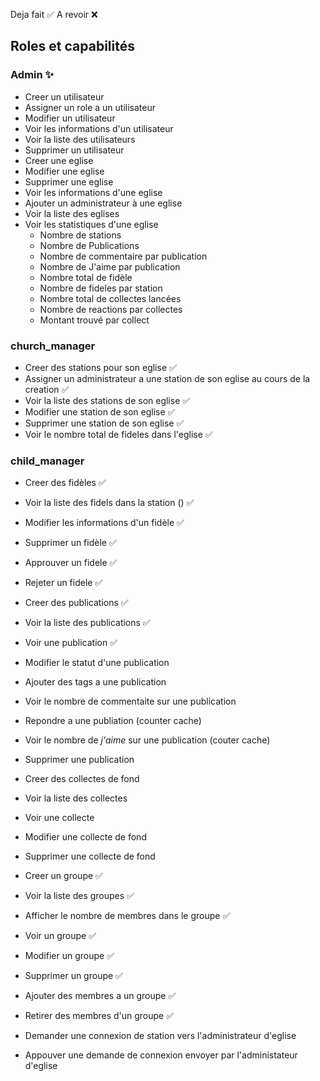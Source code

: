 Deja fait ✅
A revoir ❌

## Roles et capabilités
  ### Admin ✨
  - Creer un utilisateur
  - Assigner un role a un utilisateur
  - Modifier un utilisateur
  - Voir les informations d'un utilisateur
  - Voir la liste des utilisateurs
  - Supprimer un utilisateur
  - Creer une eglise
  - Modifier une eglise
  - Supprimer une eglise
  - Voir les informations d'une eglise
  - Ajouter un administrateur à une eglise
  - Voir la liste des eglises
  - Voir les statistiques d'une eglise
    - Nombre de stations
    - Nombre de Publications
    - Nombre de commentaire par publication
    - Nombre de J'aime par publication
    - Nombre total de fidèle
    - Nombre de fideles par station
    - Nombre total de collectes lancées
    - Nombre de reactions par collectes
    - Montant trouvé par collect
   
  ### church_manager
  - Creer des stations pour son eglise ✅
  - Assigner un administrateur a une station de son eglise au cours de la creation ✅
  - Voir la liste des stations de son eglise ✅
  - Modifier une station de son eglise ✅
  - Supprimer une station de son eglise ✅
  - Voir le nombre total de fideles dans l'eglise ✅


  ### child_manager
  - Creer des fidèles ✅
  - Voir la liste des fidels dans la station () ✅
  - Modifier les informations d'un fidèle ✅
  - Supprimer un fidèle ✅
  - Approuver un fidele ✅
  - Rejeter un fidele ✅

  - Creer des publications ✅
  - Voir la liste des publications ✅
  - Voir une publication ✅
  - Modifier le statut d'une publication
  - Ajouter des tags a une publication
  - Voir le nombre de commentaite sur une publication
  - Repondre a une publiation (counter cache)
  - Voir le nombre de *j'aime* sur une publication (couter cache)
  - Supprimer une publication 
  
  - Creer des collectes de fond 
  - Voir la liste des collectes
  - Voir une collecte
  - Modifier une collecte de fond
  - Supprimer une collecte de fond

  - Creer un groupe ✅
  - Voir la liste des groupes ✅
  - Afficher le nombre de membres dans le groupe ✅
  - Voir un groupe ✅
  - Modifier un groupe ✅
  - Supprimer un groupe ✅
  - Ajouter des membres a un groupe ✅
  - Retirer des membres d'un groupe ✅

  - Demander une connexion de station vers l'administrateur d'eglise
  - Appouver une demande de connexion envoyer par l'administateur d'eglise
